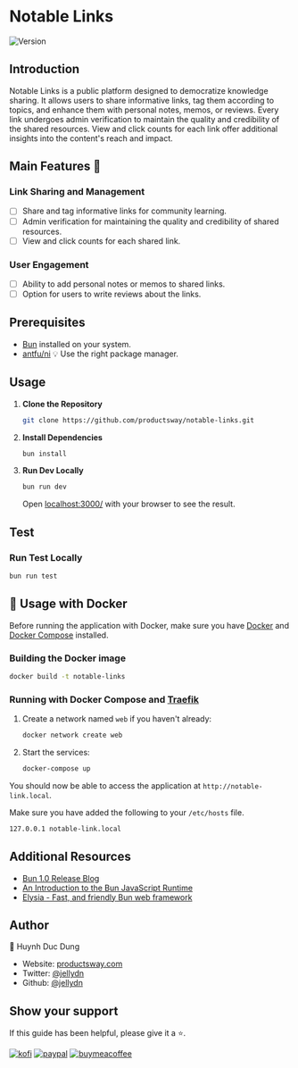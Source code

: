 # Notable Links

![Version](https://img.shields.io/badge/version-1.0.50-blue.svg?cacheSeconds=2592000)

## Introduction

Notable Links is a public platform designed to democratize knowledge sharing. It allows users to share informative links, tag them according to topics, and enhance them with personal notes, memos, or reviews. Every link undergoes admin verification to maintain the quality and credibility of the shared resources. View and click counts for each link offer additional insights into the content's reach and impact.

## Main Features 🌟

### Link Sharing and Management

- [ ] Share and tag informative links for community learning.
- [ ] Admin verification for maintaining the quality and credibility of shared resources.
- [ ] View and click counts for each shared link.

### User Engagement

- [ ] Ability to add personal notes or memos to shared links.
- [ ] Option for users to write reviews about the links.

## Prerequisites

- [Bun](https://bun.sh/) installed on your system.
- [antfu/ni](https://github.com/antfu/ni) 💡 Use the right package manager.

## Usage

1. **Clone the Repository**

   ```bash
   git clone https://github.com/productsway/notable-links.git
   ```

2. **Install Dependencies**

   ```bash
   bun install
   ```

3. **Run Dev Locally**

   ```bash
   bun run dev
   ```

   Open [localhost:3000/](http://localhost:3000) with your browser to see the result.

## Test

### Run Test Locally

```bash
bun run test
```

## 🚀 Usage with Docker

Before running the application with Docker, make sure you have [Docker](https://orbstack.dev) and [Docker Compose](https://docs.docker.com/compose/install/) installed.

### Building the Docker image

```bash
docker build -t notable-links
```

### Running with Docker Compose and [Traefik](https://github.com/traefik/traefik/)

1. Create a network named `web` if you haven't already:

   ```bash
   docker network create web
   ```

2. Start the services:

   ```bash
   docker-compose up
   ```

You should now be able to access the application at `http://notable-link.local`.

Make sure you have added the following to your `/etc/hosts` file.

```bash
127.0.0.1 notable-link.local
```

## Additional Resources

- [Bun 1.0 Release Blog](https://bun.sh/blog/bun-v1.0)
- [An Introduction to the Bun JavaScript Runtime](https://www.sitepoint.com/bun-javascript-runtime-introduction/)
- [Elysia - Fast, and friendly Bun web framework](https://elysiajs.com/)

## Author

👤 Huynh Duc Dung

- Website: [productsway.com](https://productsway.com/)
- Twitter: [@jellydn](https://twitter.com/jellydn)
- Github: [@jellydn](https://github.com/jellydn)

## Show your support

If this guide has been helpful, please give it a ⭐️.

[![kofi](https://img.shields.io/badge/Ko--fi-F16061?style=for-the-badge&logo=ko-fi&logoColor=white)](https://ko-fi.com/dunghd)
[![paypal](https://img.shields.io/badge/PayPal-00457C?style=for-the-badge&logo=paypal&logoColor=white)](https://paypal.me/dunghd)
[![buymeacoffee](https://img.shields.io/badge/Buy_Me_A_Coffee-FFDD00?style=for-the-badge&logo=buy-me-a-coffee&logoColor=black)](https://www.buymeacoffee.com/dunghd)

